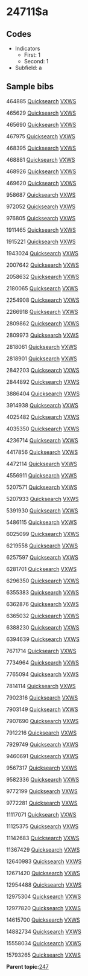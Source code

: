# 24711$a

## Codes

-   Indicators
    -   First: 1
    -   Second: 1
-   Subfield: a

## Sample bibs

464885 [Quicksearch](https://search.library.yale.edu/catalog/464885) [VXWS](http://prodorbis.library.yale.edu:7014/vxws/GetHoldingsService?bibId=464885)

465629 [Quicksearch](https://search.library.yale.edu/catalog/465629) [VXWS](http://prodorbis.library.yale.edu:7014/vxws/GetHoldingsService?bibId=465629)

465690 [Quicksearch](https://search.library.yale.edu/catalog/465690) [VXWS](http://prodorbis.library.yale.edu:7014/vxws/GetHoldingsService?bibId=465690)

467975 [Quicksearch](https://search.library.yale.edu/catalog/467975) [VXWS](http://prodorbis.library.yale.edu:7014/vxws/GetHoldingsService?bibId=467975)

468395 [Quicksearch](https://search.library.yale.edu/catalog/468395) [VXWS](http://prodorbis.library.yale.edu:7014/vxws/GetHoldingsService?bibId=468395)

468881 [Quicksearch](https://search.library.yale.edu/catalog/468881) [VXWS](http://prodorbis.library.yale.edu:7014/vxws/GetHoldingsService?bibId=468881)

468926 [Quicksearch](https://search.library.yale.edu/catalog/468926) [VXWS](http://prodorbis.library.yale.edu:7014/vxws/GetHoldingsService?bibId=468926)

469620 [Quicksearch](https://search.library.yale.edu/catalog/469620) [VXWS](http://prodorbis.library.yale.edu:7014/vxws/GetHoldingsService?bibId=469620)

958687 [Quicksearch](https://search.library.yale.edu/catalog/958687) [VXWS](http://prodorbis.library.yale.edu:7014/vxws/GetHoldingsService?bibId=958687)

972052 [Quicksearch](https://search.library.yale.edu/catalog/972052) [VXWS](http://prodorbis.library.yale.edu:7014/vxws/GetHoldingsService?bibId=972052)

976805 [Quicksearch](https://search.library.yale.edu/catalog/976805) [VXWS](http://prodorbis.library.yale.edu:7014/vxws/GetHoldingsService?bibId=976805)

1911465 [Quicksearch](https://search.library.yale.edu/catalog/1911465) [VXWS](http://prodorbis.library.yale.edu:7014/vxws/GetHoldingsService?bibId=1911465)

1915221 [Quicksearch](https://search.library.yale.edu/catalog/1915221) [VXWS](http://prodorbis.library.yale.edu:7014/vxws/GetHoldingsService?bibId=1915221)

1943024 [Quicksearch](https://search.library.yale.edu/catalog/1943024) [VXWS](http://prodorbis.library.yale.edu:7014/vxws/GetHoldingsService?bibId=1943024)

2007642 [Quicksearch](https://search.library.yale.edu/catalog/2007642) [VXWS](http://prodorbis.library.yale.edu:7014/vxws/GetHoldingsService?bibId=2007642)

2058632 [Quicksearch](https://search.library.yale.edu/catalog/2058632) [VXWS](http://prodorbis.library.yale.edu:7014/vxws/GetHoldingsService?bibId=2058632)

2180065 [Quicksearch](https://search.library.yale.edu/catalog/2180065) [VXWS](http://prodorbis.library.yale.edu:7014/vxws/GetHoldingsService?bibId=2180065)

2254908 [Quicksearch](https://search.library.yale.edu/catalog/2254908) [VXWS](http://prodorbis.library.yale.edu:7014/vxws/GetHoldingsService?bibId=2254908)

2266918 [Quicksearch](https://search.library.yale.edu/catalog/2266918) [VXWS](http://prodorbis.library.yale.edu:7014/vxws/GetHoldingsService?bibId=2266918)

2809862 [Quicksearch](https://search.library.yale.edu/catalog/2809862) [VXWS](http://prodorbis.library.yale.edu:7014/vxws/GetHoldingsService?bibId=2809862)

2809973 [Quicksearch](https://search.library.yale.edu/catalog/2809973) [VXWS](http://prodorbis.library.yale.edu:7014/vxws/GetHoldingsService?bibId=2809973)

2818061 [Quicksearch](https://search.library.yale.edu/catalog/2818061) [VXWS](http://prodorbis.library.yale.edu:7014/vxws/GetHoldingsService?bibId=2818061)

2818901 [Quicksearch](https://search.library.yale.edu/catalog/2818901) [VXWS](http://prodorbis.library.yale.edu:7014/vxws/GetHoldingsService?bibId=2818901)

2842203 [Quicksearch](https://search.library.yale.edu/catalog/2842203) [VXWS](http://prodorbis.library.yale.edu:7014/vxws/GetHoldingsService?bibId=2842203)

2844892 [Quicksearch](https://search.library.yale.edu/catalog/2844892) [VXWS](http://prodorbis.library.yale.edu:7014/vxws/GetHoldingsService?bibId=2844892)

3886404 [Quicksearch](https://search.library.yale.edu/catalog/3886404) [VXWS](http://prodorbis.library.yale.edu:7014/vxws/GetHoldingsService?bibId=3886404)

3914938 [Quicksearch](https://search.library.yale.edu/catalog/3914938) [VXWS](http://prodorbis.library.yale.edu:7014/vxws/GetHoldingsService?bibId=3914938)

4025482 [Quicksearch](https://search.library.yale.edu/catalog/4025482) [VXWS](http://prodorbis.library.yale.edu:7014/vxws/GetHoldingsService?bibId=4025482)

4035350 [Quicksearch](https://search.library.yale.edu/catalog/4035350) [VXWS](http://prodorbis.library.yale.edu:7014/vxws/GetHoldingsService?bibId=4035350)

4236714 [Quicksearch](https://search.library.yale.edu/catalog/4236714) [VXWS](http://prodorbis.library.yale.edu:7014/vxws/GetHoldingsService?bibId=4236714)

4417856 [Quicksearch](https://search.library.yale.edu/catalog/4417856) [VXWS](http://prodorbis.library.yale.edu:7014/vxws/GetHoldingsService?bibId=4417856)

4472114 [Quicksearch](https://search.library.yale.edu/catalog/4472114) [VXWS](http://prodorbis.library.yale.edu:7014/vxws/GetHoldingsService?bibId=4472114)

4556911 [Quicksearch](https://search.library.yale.edu/catalog/4556911) [VXWS](http://prodorbis.library.yale.edu:7014/vxws/GetHoldingsService?bibId=4556911)

5207571 [Quicksearch](https://search.library.yale.edu/catalog/5207571) [VXWS](http://prodorbis.library.yale.edu:7014/vxws/GetHoldingsService?bibId=5207571)

5207933 [Quicksearch](https://search.library.yale.edu/catalog/5207933) [VXWS](http://prodorbis.library.yale.edu:7014/vxws/GetHoldingsService?bibId=5207933)

5391930 [Quicksearch](https://search.library.yale.edu/catalog/5391930) [VXWS](http://prodorbis.library.yale.edu:7014/vxws/GetHoldingsService?bibId=5391930)

5486115 [Quicksearch](https://search.library.yale.edu/catalog/5486115) [VXWS](http://prodorbis.library.yale.edu:7014/vxws/GetHoldingsService?bibId=5486115)

6025099 [Quicksearch](https://search.library.yale.edu/catalog/6025099) [VXWS](http://prodorbis.library.yale.edu:7014/vxws/GetHoldingsService?bibId=6025099)

6219558 [Quicksearch](https://search.library.yale.edu/catalog/6219558) [VXWS](http://prodorbis.library.yale.edu:7014/vxws/GetHoldingsService?bibId=6219558)

6257597 [Quicksearch](https://search.library.yale.edu/catalog/6257597) [VXWS](http://prodorbis.library.yale.edu:7014/vxws/GetHoldingsService?bibId=6257597)

6281701 [Quicksearch](https://search.library.yale.edu/catalog/6281701) [VXWS](http://prodorbis.library.yale.edu:7014/vxws/GetHoldingsService?bibId=6281701)

6296350 [Quicksearch](https://search.library.yale.edu/catalog/6296350) [VXWS](http://prodorbis.library.yale.edu:7014/vxws/GetHoldingsService?bibId=6296350)

6355383 [Quicksearch](https://search.library.yale.edu/catalog/6355383) [VXWS](http://prodorbis.library.yale.edu:7014/vxws/GetHoldingsService?bibId=6355383)

6362876 [Quicksearch](https://search.library.yale.edu/catalog/6362876) [VXWS](http://prodorbis.library.yale.edu:7014/vxws/GetHoldingsService?bibId=6362876)

6365032 [Quicksearch](https://search.library.yale.edu/catalog/6365032) [VXWS](http://prodorbis.library.yale.edu:7014/vxws/GetHoldingsService?bibId=6365032)

6388230 [Quicksearch](https://search.library.yale.edu/catalog/6388230) [VXWS](http://prodorbis.library.yale.edu:7014/vxws/GetHoldingsService?bibId=6388230)

6394639 [Quicksearch](https://search.library.yale.edu/catalog/6394639) [VXWS](http://prodorbis.library.yale.edu:7014/vxws/GetHoldingsService?bibId=6394639)

7671714 [Quicksearch](https://search.library.yale.edu/catalog/7671714) [VXWS](http://prodorbis.library.yale.edu:7014/vxws/GetHoldingsService?bibId=7671714)

7734964 [Quicksearch](https://search.library.yale.edu/catalog/7734964) [VXWS](http://prodorbis.library.yale.edu:7014/vxws/GetHoldingsService?bibId=7734964)

7765094 [Quicksearch](https://search.library.yale.edu/catalog/7765094) [VXWS](http://prodorbis.library.yale.edu:7014/vxws/GetHoldingsService?bibId=7765094)

7814114 [Quicksearch](https://search.library.yale.edu/catalog/7814114) [VXWS](http://prodorbis.library.yale.edu:7014/vxws/GetHoldingsService?bibId=7814114)

7902316 [Quicksearch](https://search.library.yale.edu/catalog/7902316) [VXWS](http://prodorbis.library.yale.edu:7014/vxws/GetHoldingsService?bibId=7902316)

7903149 [Quicksearch](https://search.library.yale.edu/catalog/7903149) [VXWS](http://prodorbis.library.yale.edu:7014/vxws/GetHoldingsService?bibId=7903149)

7907690 [Quicksearch](https://search.library.yale.edu/catalog/7907690) [VXWS](http://prodorbis.library.yale.edu:7014/vxws/GetHoldingsService?bibId=7907690)

7912216 [Quicksearch](https://search.library.yale.edu/catalog/7912216) [VXWS](http://prodorbis.library.yale.edu:7014/vxws/GetHoldingsService?bibId=7912216)

7929749 [Quicksearch](https://search.library.yale.edu/catalog/7929749) [VXWS](http://prodorbis.library.yale.edu:7014/vxws/GetHoldingsService?bibId=7929749)

9460691 [Quicksearch](https://search.library.yale.edu/catalog/9460691) [VXWS](http://prodorbis.library.yale.edu:7014/vxws/GetHoldingsService?bibId=9460691)

9567317 [Quicksearch](https://search.library.yale.edu/catalog/9567317) [VXWS](http://prodorbis.library.yale.edu:7014/vxws/GetHoldingsService?bibId=9567317)

9582336 [Quicksearch](https://search.library.yale.edu/catalog/9582336) [VXWS](http://prodorbis.library.yale.edu:7014/vxws/GetHoldingsService?bibId=9582336)

9772199 [Quicksearch](https://search.library.yale.edu/catalog/9772199) [VXWS](http://prodorbis.library.yale.edu:7014/vxws/GetHoldingsService?bibId=9772199)

9772281 [Quicksearch](https://search.library.yale.edu/catalog/9772281) [VXWS](http://prodorbis.library.yale.edu:7014/vxws/GetHoldingsService?bibId=9772281)

11117071 [Quicksearch](https://search.library.yale.edu/catalog/11117071) [VXWS](http://prodorbis.library.yale.edu:7014/vxws/GetHoldingsService?bibId=11117071)

11125375 [Quicksearch](https://search.library.yale.edu/catalog/11125375) [VXWS](http://prodorbis.library.yale.edu:7014/vxws/GetHoldingsService?bibId=11125375)

11142683 [Quicksearch](https://search.library.yale.edu/catalog/11142683) [VXWS](http://prodorbis.library.yale.edu:7014/vxws/GetHoldingsService?bibId=11142683)

11367429 [Quicksearch](https://search.library.yale.edu/catalog/11367429) [VXWS](http://prodorbis.library.yale.edu:7014/vxws/GetHoldingsService?bibId=11367429)

12640983 [Quicksearch](https://search.library.yale.edu/catalog/12640983) [VXWS](http://prodorbis.library.yale.edu:7014/vxws/GetHoldingsService?bibId=12640983)

12671420 [Quicksearch](https://search.library.yale.edu/catalog/12671420) [VXWS](http://prodorbis.library.yale.edu:7014/vxws/GetHoldingsService?bibId=12671420)

12954488 [Quicksearch](https://search.library.yale.edu/catalog/12954488) [VXWS](http://prodorbis.library.yale.edu:7014/vxws/GetHoldingsService?bibId=12954488)

12975304 [Quicksearch](https://search.library.yale.edu/catalog/12975304) [VXWS](http://prodorbis.library.yale.edu:7014/vxws/GetHoldingsService?bibId=12975304)

12977820 [Quicksearch](https://search.library.yale.edu/catalog/12977820) [VXWS](http://prodorbis.library.yale.edu:7014/vxws/GetHoldingsService?bibId=12977820)

14615700 [Quicksearch](https://search.library.yale.edu/catalog/14615700) [VXWS](http://prodorbis.library.yale.edu:7014/vxws/GetHoldingsService?bibId=14615700)

14882734 [Quicksearch](https://search.library.yale.edu/catalog/14882734) [VXWS](http://prodorbis.library.yale.edu:7014/vxws/GetHoldingsService?bibId=14882734)

15558034 [Quicksearch](https://search.library.yale.edu/catalog/15558034) [VXWS](http://prodorbis.library.yale.edu:7014/vxws/GetHoldingsService?bibId=15558034)

15793265 [Quicksearch](https://search.library.yale.edu/catalog/15793265) [VXWS](http://prodorbis.library.yale.edu:7014/vxws/GetHoldingsService?bibId=15793265)

**Parent topic:**[247](../../tags/247/247.md)

